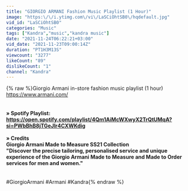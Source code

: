 ```yaml
---
title: "GIORGIO ARMANI Fashion Music Playlist (1 Hour)"
image: "https:\/\/i.ytimg.com\/vi\/LaSCiOhtSB0\/hqdefault.jpg"
vid_id: "LaSCiOhtSB0"
categories: "Music"
tags: ["Kandra","music","kandra music"]
date: "2021-11-24T06:22:21+03:00"
vid_date: "2021-11-23T09:00:14Z"
duration: "PT1H3M13S"
viewcount: "3277"
likeCount: "89"
dislikeCount: "1"
channel: "Kandra"
---
```

{% raw %}Giorgio Armani in-store fashion music playlist (1 hour)<br /><a rel="nofollow" target="blank" href="https://www.armani.com/">https://www.armani.com/</a><br />______________________<br /><br />» Spotify Playlist: <br /><a rel="nofollow" target="blank" href="https://open.spotify.com/playlist/4Qm1AiMcWXwyX2TrQtUMqA?si=PWbBhB8jTGeJIr4CXWKdig">https://open.spotify.com/playlist/4Qm1AiMcWXwyX2TrQtUMqA?si=PWbBhB8jTGeJIr4CXWKdig</a><br /><br />» Credits<br />Giorgio Armani Made to Measure SS21 Collection<br />&quot;Discover the precise tailoring, personalised service and unique experience of the Giorgio Armani Made to Measure and Made to Order services for men and women.&quot;<br />______________________<br /><br />#GiorgioArmani #Armani #Kandra{% endraw %}
